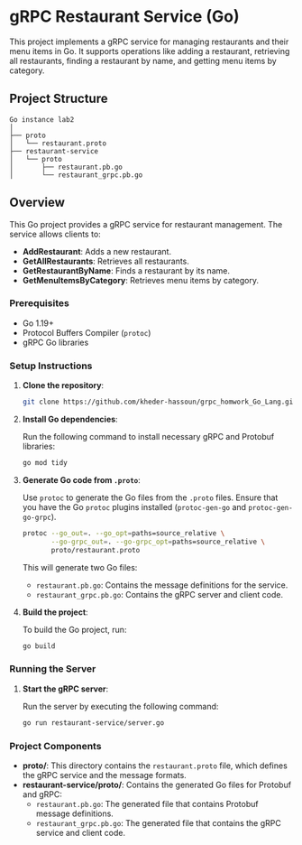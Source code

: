 # gRPC Restaurant Service (Go)

This project implements a gRPC service for managing restaurants and their menu items in Go.
It supports operations like adding a restaurant, retrieving all restaurants,
finding a restaurant by name, and getting menu items by category.

## Project Structure

```
Go instance lab2
│
├── proto
│   └── restaurant.proto
├── restaurant-service
│   └── proto
│       ├── restaurant.pb.go
│       └── restaurant_grpc.pb.go
```

## Overview

This Go project provides a gRPC service for restaurant management. The service allows clients to:

- **AddRestaurant**: Adds a new restaurant.
- **GetAllRestaurants**: Retrieves all restaurants.
- **GetRestaurantByName**: Finds a restaurant by its name.
- **GetMenuItemsByCategory**: Retrieves menu items by category.

### Prerequisites

- Go 1.19+
- Protocol Buffers Compiler (`protoc`)
- gRPC Go libraries

### Setup Instructions

1. **Clone the repository**:

   ```bash
   git clone https://github.com/kheder-hassoun/grpc_homwork_Go_Lang.git
   ```

2. **Install Go dependencies**:

   Run the following command to install necessary gRPC and Protobuf libraries:

   ```bash
   go mod tidy
   ```

3. **Generate Go code from `.proto`**:

   Use `protoc` to generate the Go files from the `.proto` files. Ensure that you have the Go `protoc` plugins installed (`protoc-gen-go` and `protoc-gen-go-grpc`).

   ```bash
   protoc --go_out=. --go_opt=paths=source_relative \
          --go-grpc_out=. --go-grpc_opt=paths=source_relative \
          proto/restaurant.proto
   ```

   This will generate two Go files:

   - `restaurant.pb.go`: Contains the message definitions for the service.
   - `restaurant_grpc.pb.go`: Contains the gRPC server and client code.

4. **Build the project**:

   To build the Go project, run:

   ```bash
   go build
   ```

### Running the Server

1. **Start the gRPC server**:

   Run the server by executing the following command:

   ```bash
   go run restaurant-service/server.go
   ```

### Project Components

- **proto/**: This directory contains the `restaurant.proto` file, which defines the gRPC service and the message formats.
- **restaurant-service/proto/**: Contains the generated Go files for Protobuf and gRPC:
  - `restaurant.pb.go`: The generated file that contains Protobuf message definitions.
  - `restaurant_grpc.pb.go`: The generated file that contains the gRPC service and client code.
